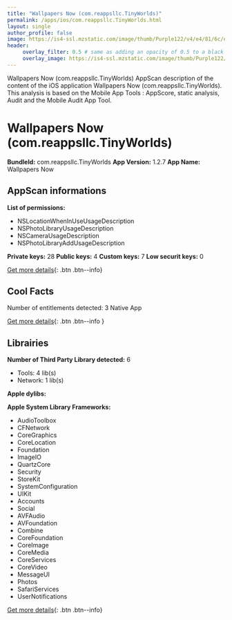 ```yaml
---
title: "Wallpapers Now (com.reappsllc.TinyWorlds)"
permalink: /apps/ios/com.reappsllc.TinyWorlds.html
layout: single
author_profile: false
image: https://is4-ssl.mzstatic.com/image/thumb/Purple122/v4/e4/81/6c/e4816cb3-6fcd-d206-d339-fb5d3b3bccc9/AppIcon-2-1x_U007emarketing-0-10-0-sRGB-85-220.png/512x512bb.jpg
header: 
     overlay_filter: 0.5 # same as adding an opacity of 0.5 to a black background
     overlay_image: https://is4-ssl.mzstatic.com/image/thumb/Purple122/v4/e4/81/6c/e4816cb3-6fcd-d206-d339-fb5d3b3bccc9/AppIcon-2-1x_U007emarketing-0-10-0-sRGB-85-220.png/512x512bb.jpg
---
```

Wallpapers Now (com.reappsllc.TinyWorlds) AppScan description of the content of the iOS application Wallpapers Now (com.reappsllc.TinyWorlds). This analysis is based on the Mobile App Tools : AppScore, static analysis, Audit and the Mobile Audit App Tool.

# Wallpapers Now (com.reappsllc.TinyWorlds)

**BundleId:** com.reappsllc.TinyWorlds
**App Version:** 1.2.7
**App Name:** Wallpapers Now


## AppScan informations 

**List of permissions:** 
- NSLocationWhenInUseUsageDescription
- NSPhotoLibraryUsageDescription
- NSCameraUsageDescription
- NSPhotoLibraryAddUsageDescription
  
  
**Private keys:** 28
**Public keys:** 4
**Custom keys:** 7
**Low securit keys:** 0
  
[Get more details](/pricing.html){: .btn .btn--info}

## Cool Facts

Number of entitlements detected: 3
Native App
  
[Get more details](/pricing.html){: .btn .btn--info }

## Librairies 
**Number of Third Party Library detected:** 6
- Tools: 4 lib(s)
- Network: 1 lib(s)


**Apple dylibs:**


**Apple System Library Frameworks:**
- AudioToolbox
- CFNetwork
- CoreGraphics
- CoreLocation
- Foundation
- ImageIO
- QuartzCore
- Security
- StoreKit
- SystemConfiguration
- UIKit
- Accounts
- Social
- AVFAudio
- AVFoundation
- Combine
- CoreFoundation
- CoreImage
- CoreMedia
- CoreServices
- CoreVideo
- MessageUI
- Photos
- SafariServices
- UserNotifications


  
[Get more details](/pricing.html){: .btn .btn--info}

